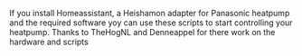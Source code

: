 If you install Homeassistant, a Heishamon adapter for Panasonic heatpump and the required software yoy can use these scripts to start controlling your heatpump.
Thanks to TheHogNL and Denneappel for there work on the hardware and scripts
